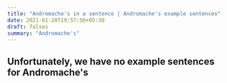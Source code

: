 ```yaml
---
title: "Andromache's in a sentence | Andromache's example sentences"
date: 2021-01-20T19:57:50+05:30
draft: falses
summary: "Andromache's"
---
```

## Unfortunately, we have no example sentences for Andromache's                 
